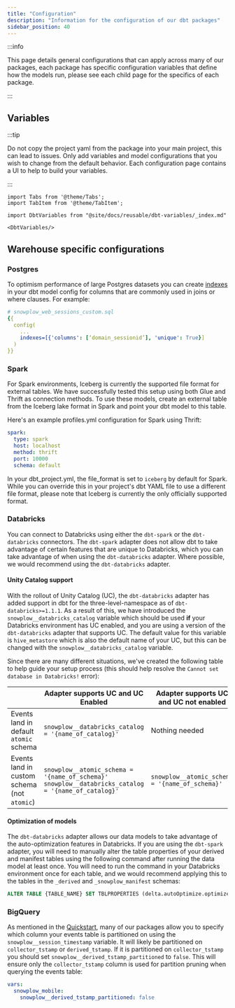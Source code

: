 ```yaml
---
title: "Configuration"
description: "Information for the configuration of our dbt packages"
sidebar_position: 40
---
```


:::info

This page details general configurations that can apply across many of our packages, each package has specific configuration variables that define how the models run, please see each child page for the specifics of each package.

:::

## Variables

:::tip

Do not copy the project yaml from the package into your main project, this can lead to issues. Only add variables and model configurations that you wish to change from the default behavior. Each configuration page contains a UI to help to build your variables.

:::

```mdx-code-block
import Tabs from '@theme/Tabs';
import TabItem from '@theme/TabItem';
```

```mdx-code-block
import DbtVariables from "@site/docs/reusable/dbt-variables/_index.md"

<DbtVariables/>
```

## Warehouse specific configurations
### Postgres

To optimism performance of large Postgres datasets you can create [indexes](https://docs.getdbt.com/reference/resource-configs/postgres-configs#indexes) in your dbt model config for columns that are commonly used in joins or where clauses. For example:

``` yaml
# snowplow_web_sessions_custom.sql
{{
  config(
    ...
    indexes=[{'columns': [‘domain_sessionid’], 'unique': True}]
  )
}}
```

### Spark

For Spark environments, Iceberg is currently the supported file format for external tables. We have successfully tested this setup using both Glue and Thrift as connection methods. To use these models, create an external table from the Iceberg lake format in Spark and point your dbt model to this table.

Here's an example profiles.yml configuration for Spark using Thrift:
``` yaml
spark:
  type: spark
  host: localhost
  method: thrift
  port: 10000
  schema: default
```

In your dbt_project.yml, the file_format is set to `iceberg` by default for Spark. While you can override this in your project's dbt YAML file to use a different file format, please note that Iceberg is currently the only officially supported format.


### Databricks

You can connect to Databricks using either the `dbt-spark` or the `dbt-databricks` connectors. The `dbt-spark` adapter does not allow dbt to take advantage of certain features that are unique to Databricks, which you can take advantage of when using the `dbt-databricks` adapter. Where possible, we would recommend using the `dbt-databricks` adapter.

#### Unity Catalog support

With the rollout of Unity Catalog (UC), the `dbt-databricks` adapter has added support in dbt for the three-level-namespace as of `dbt-databricks>=1.1.1`. As a result of this, we have introduced the `snowplow__databricks_catalog` variable which should be used **if** your Databricks environment has UC enabled, and you are using a version of the `dbt-databricks` adapter that supports UC. The default value for this variable is `hive_metastore` which is also the default name of your UC, but this can be changed with the `snowplow__databricks_catalog` variable.

Since there are many different situations, we've created the following table to help guide your setup process (this should help resolve the `Cannot set database in Databricks!` error):

|                                             | Adapter supports UC and UC Enabled                                                                   | Adapter supports UC and UC not enabled         | Adapter does not support UC                                                                         |
| ------------------------------------------- | ---------------------------------------------------------------------------------------------------- | ---------------------------------------------- | --------------------------------------------------------------------------------------------------- |
| Events land in default `atomic` schema      | `snowplow__databricks_catalog = '{name_of_catalog}'`                                                 | Nothing needed                                 | `snowplow__databricks_catalog = 'atomic'`                                                           |
| Events land in custom schema (not `atomic`) | `snowplow__atomic_schema = '{name_of_schema}'`  `snowplow__databricks_catalog = '{name_of_catalog}'` | `snowplow__atomic_schema = '{name_of_schema}'` | `snowplow__atomic_schema = '{name_of_schema}'`  `snowplow__databricks_catalog = '{name_of_schema}'` |

#### Optimization of models

The `dbt-databricks` adapter allows our data models to take advantage of the auto-optimization features in Databricks. If you are using the `dbt-spark` adapter, you will need to manually alter the table properties of your derived and manifest tables using the following command after running the data model at least once. You will need to run the command in your Databricks environment once for each table, and we would recommend applying this to the tables in the `_derived` and `_snowplow_manifest` schemas:

```SQL
ALTER TABLE {TABLE_NAME} SET TBLPROPERTIES (delta.autoOptimize.optimizeWrite = true, delta.autoOptimize.autoCompact = true);
```

### BigQuery

As mentioned in the [Quickstart](/docs/modeling-your-data/modeling-your-data-with-dbt/dbt-quickstart/index.md), many of our packages allow you to specify which column your events table is partitioned on using the `snowplow__session_timestamp` variable. It will likely be partitioned on `collector_tstamp` or `derived_tstamp`. If it is partitioned on `collector_tstamp` you should set `snowplow__derived_tstamp_partitioned` to `false`. This will ensure only the `collector_tstamp` column is used for partition pruning when querying the events table:

```yml title="dbt_project.yml"
vars:
  snowplow_mobile:
    snowplow__derived_tstamp_partitioned: false
```
